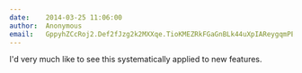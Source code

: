 ```yaml
---
date:    2014-03-25 11:06:00
author:  Anonymous
email:   GppyhZCcRoj2.Def2fJzg2k2MXXqe.TioKMEZRkFGaGnBLk44uXpIAReygqmPErrPZ
---
```


I'd very much like to see this systematically applied to new features.

